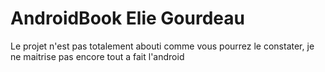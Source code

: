 # AndroidBook Elie Gourdeau

Le projet n'est pas totalement abouti comme vous pourrez le constater, je ne maitrise pas encore tout a fait l'android
